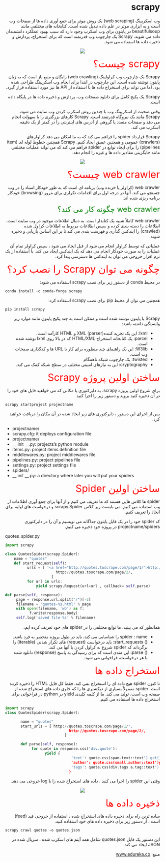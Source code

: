 <div dir="rtl">

# scrapy
<p>
 وب اسکرپینگ (web scraping) یک روش موثر برای جمع آوری داده ها از صفحات وب است و به ابزاری موثر در علم داده تبدیل شده است. کتابخانه های مختلفی مانند beautifulsoup در پایتون برای وب اسکرپ وجود دارد که سبب بهبود عملکرد دانشمندان داده می شوند. Scrapy یک چارچوب وب قدرتمند است که برای استخراج، پردازش و ذخیره داده ها استفاده می شود.
</p>
<p align="center">
<img  src="https://d1jnx9ba8s6j9r.cloudfront.net/blog/wp-content/uploads/2019/09/scrapy.png">
</p>
<font size=6 color='red'>
scrapy چیست؟
</font>
<p>
Scrapy یک چارچوب وب کراولینگ (web crawling) رایگان و منبع باز است که به زبان پایتون نوشته شده است. این چارچوب در ابتدا برای انجام وب اسکرپینگ طراحی شده بود، اما می تواند برای استخراج داده ها با استفاده از API ها نیز مورد استفاده قرار گیرد.
</p>
<p>
Scrapy یک پکیج کامل برای دانلود صفحات وب، پردازش و ذخیره داده ها در پایگاه داده است.
</p>
<p>
وقتی صحبت از اسکرپینگ وب با چندین روش اسکرپ کردن وب سایت می شود، Scrapy مانند یک نیروگاه قدرتمند است. Scrapy کارهای بزرگتری را با سهولت انجام می دهد و صفحات متعدد یا گروهی از آدرس های اینترنتی را در کمتر از یک دقیقه اسکرپ می کند.
</p>
<p>
Scrapy قرارداد spider را فراهم می کند که به ما امکان می دهد کراولرهای (crawlers) عمومی و همچنین عمیق ایجاد کنیم. Scrapy همچنین خطوط لوله ای (item pipelines) را برای ایجاد توابع در spider فراهم می کند که می تواند عملیات مختلفی مانند جایگزینی مقادیر داده ها و غیره را انجام دهد.
</p>
<p align="center">
<img  src="https://d1jnx9ba8s6j9r.cloudfront.net/blog/wp-content/uploads/2019/09/2019-09-06-11_44_51-Window.png">
</p>
<p>
<font size=6 color='red'>
web crawler چیست؟
</font>
</p>
<p>
web crawler (کراولر یا خزنده وب) برنامه ای است که به طور خودکار اسناد را در وب جستجو می کند. آنها در درجه اول برای اقدامات تکراری برای مرور (browsing) خودکار برنامه ریزی شده اند.
</p>
<p>
<font size=5 color='green'>
web crawler چگونه کار می کند؟
</font>
</p>
<p>
web crawler کاملاً شبیه یک کتابدار است. به دنبال اطلاعات موجود در وب سایت است، اطلاعات را دسته بندی کرده و سپس اطلاعات مربوط به اطلاعات کراول شده (crawled) را ایندکس گذاری و فهرست بندی می کند تا بر این اساس بازیابی و ذخیره شوند.
</p>
<p>
عملیاتی که توسط کراولر انجام می شود از قبل ایجاد می شود ، سپس کراولر تمام آن عملیات را به صورت خودکار انجام می دهد که یک ایندکس ایجاد می کند. با استفاده از یک نرم افزار خروجی می توان به ایندکس ها دسترسی پیدا کرد.
</p>
<p>
<font size=6 color='red'>
چگونه می توان Scrapy را نصب کرد؟
</font>
</p>
<p>
در محیط conda از دستور زیر برای نصب scrapy استفاده می شود:

<div align="left">

```
conda install -c conda-forge scrapy
```
</div>

همچنین می توان از محیط pip برای نصب scrapy استفاده کرد:

<div align="left">

```
pip install scrapy
```
</div>
Scrapy با پایتون نوشته شده است و ممکن است به چند پکیج پایتون مانند موارد زیر وابستگی داشته باشد:

* lxml: این یک تجزیه کننده(parser) XML و HTML کارآمد است.
* parcel: یک کتابخانه استخراج HTML/XML که در بالا روی lxml نوشته شده است.
* W3lib: این یک راهنمای چند منظوره برای کار با URL ها و کدگذاری صفحات وب است.
* twisted: یک چارچوب شبکه ناهمگام
* cryptography: این به نیازهای امنیتی مختلف در سطح شبکه کمک می کند.
</p>

<p>
<font size=6 color='red'>
ساختن اولین پروژه Scrapy
</font>
</p>
<p>
برای شروع اولین پروژه scrapy، به دایرکتوری یا مکانی که می خواهید فایل های خود را در آن ذخیره کنید بروید و دستور زیر را اجرا کنید
<p>
<div align="left">

```
scrapy startproject projectname
```
</div>
<p>
پس از اجرای این دستور ، دایرکتوری های زیر ایجاد شده در آن مکان را دریافت خواهید کرد.
</p>
</div>

* projectname/
 * scrapy.cfg: it deploys configuration file
* projectname/
 * __ init __.py: projects’s python module
 * items.py: project items definition file
 * middlewares.py: project middlewares file
 * pipelines.py: project pipelines file
 * settings.py: project settings file
* spiders/
 * __ init __.py: a directory where later you will put your spiders

<div dir="rtl">
<font size=6 color='red'>
ساختن اولین Spider
</font>
</p>
<p>
spider ها کلاس هایی هستند که ما تعریف می کنیم و از آنها برای جمع آوری اطلاعات از وب استفاده می کنیم. می بایست زیر کلاس scrapy.Spider و درخواست های اولیه برای ایجاد را تعریف کنیم.

کد spider خود را در یک فایل پایتون جداگانه می نویسیم و آن را در دایرکتوری projectname/spiders در پروژه خود ذخیره می کنیم.
</p>
</div>
<div align="left">

quotes_spider.py
``` python
import scrapy

class QuotesSpider(scrapy.Spider):
    name = "quotes"
    def start_request(self):
          urls = [ '<a href="http://quotes.toscrape.com/page/1/">http://quotes.toscrape.com/page/1/</a>',
                       http://quotes.toscrape.com/page/2/,
                     ]
          for url in urls:
              yield scrapy.Request(url=url , callback= self.parse)

def parse(self, response):
     page = response.url.split("/")[-2]
     filename = 'quotes-%s.html' % page
     with open(filename, 'wb') as f:
           f.write(response.body)
     self.log('saved file %s' % filename)
```
</div>
<div dir="rtl">
همانطور که می بینید، ما توابع مختلفی را در spider های خود تعریف کرده ایم،

* spider : name را شناسایی می کند، باید در طول پروژه منحصر به فرد باشد.
* () start_requests: باید درخواست (request) های تکرار شدنی (iterable) را برگرداند که spider شروع به کراول کردن با آنها می کند.
* () parse: این متدی است که برای رسیدگی به پاسخ (response) دانلود شده با هر درخواست، فراخوانی می شود.

<p>
<font size=6 color='red'>
استخراج داده ها
</font>
</p>
<p>
تا کنون spider هیچ داده ای را استخراج نمی کند، فقط کل فایل HTML را ذخیره کرده است. spider معمولاً بسیاری از دیکشنری ها را که حاوی داده های استخراج شده از صفحه وب است، تولید می کند. ما از کلمه کلیدی yield در python در فراخوانی برای استخراج داده ها استفاده می کنیم.
</p>
</div>

<div align="left">

``` python
import scrapy
class QuotesSpider(scrapy.Spider):

       name = "quotes"
       start_urls = [ http://quotes.toscrape.com/page/1/',
                             http://quotes.toscrape.com/page/2/,
                           ]

       def parse(self, response):
            for quote in response.css('div.quote'):
                  yield {
                              'text': quote.css(span.text::text').get(),
                              'author': quote.css(small.author::text')get(),
                              'tags': quote.css(div.tags a.tag::text').getall()
                             }
```
</div>
<div dir="rtl">

وقتی این spider را اجرا می کنید ، داده های استخراج شده را با log خروجی می دهد.

<p align="center">
<img  src="https://d1jnx9ba8s6j9r.cloudfront.net/blog/wp-content/uploads/2019/09/2019-09-06-12_00_46-Window.png">
</p>
<p>
<font size=6 color='red'>
ذخیره داده ها
</font>
</p>
<p>
ساده ترین راه برای ذخیره داده های استخراج شده ، استفاده از خروجی فید (feed) است ، از دستور زیر برای ذخیره داده های خود استفاده کنید.
</p>
</div>


<div align="left">

```
scrapy crawl quotes -o quotes.json
```
</div>
<div dir="rtl">
<p>
این دستور یک فایل quotes.json شامل همه آیتم های اسکرپ شده ، سریال شده در JSON ایجاد می کند.
</p>
<p>
منبع: <a href="https://www.edureka.co/blog/scrapy-tutorial/">www.edureka.co</a>
</p>
</div>
